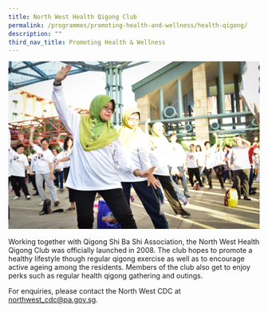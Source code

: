 ```yaml
---
title: North West Health Qigong Club
permalink: /programmes/promoting-health-and-wellness/health-qigong/
description: ""
third_nav_title: Promoting Health & Wellness
---
```

<meta name="description" content="North West Health Qigong Club">

![](/images/Programmes/Promoting%20Health%20and%20Wellness/IMG080.jpg)

Working together with Qigong Shi Ba Shi Association, the North West Health Qigong Club was officially launched in 2008. The club hopes to promote a healthy lifestyle though regular qigong exercise as well as to encourage active ageing among the residents. Members of the club also get to enjoy perks such as regular health qigong gathering and outings.

 For enquiries, please contact the North West CDC at [northwest\_cdc@pa.gov.sg](mailto:northwest_cdc@pa.gov.sg).